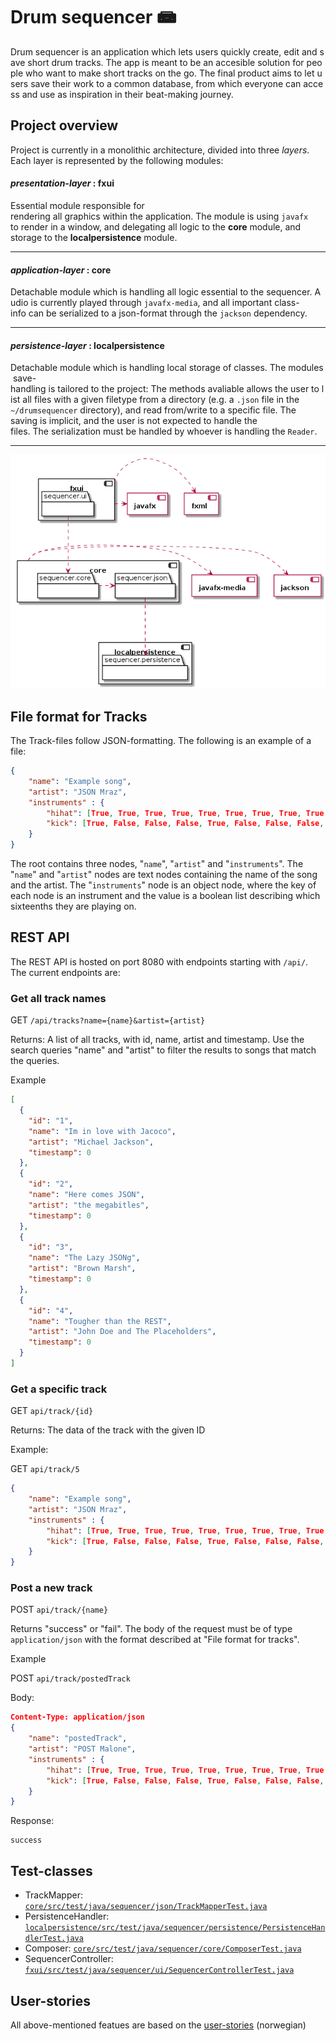 # Drum sequencer 📾

Drum sequencer is an application which lets users quickly create, edit and save short drum tracks. The app is meant to be an accesible solution for people who want to make short tracks on the go. The final product aims to let users save their work to a common database, from which everyone can access and use as inspiration in their beat-making journey.

## Project overview

Project is currently in a monolithic architecture, divided into three *layers*. Each layer is represented by the following modules:

#### *presentation-layer* : fxui

Essential module responsible for rendering all graphics within the application. The module is using `javafx` to render in a window, and delegating all logic to the **core** module, and storage to the **localpersistence** module.

---

#### *application-layer* : core

Detachable module which is handling all logic essential to the sequencer. Audio is currently played through `javafx-media`, and all important class-info can be serialized to a json-format through the `jackson` dependency.

---

#### *persistence-layer* : localpersistence

Detachable module which is handling local storage of classes. The modules save-handling is tailored to the project: The methods avaliable allows the user to list all files with a given filetype from a directory (e.g. a `.json` file in the `~/drumsequencer` directory), and read from/write to a specific file. The saving is implicit, and the user is not expected to handle the files. The serialization must be handled by whoever is handling the `Reader`.

---

![project overview as a diagram](./../docs/release2/project-overview.png)

## File format for Tracks

The Track-files follow JSON-formatting. The following is an example of a file:

```json
{
    "name": "Example song",
    "artist": "JSON Mraz",
    "instruments" : {
        "hihat": [True, True, True, True, True, True, True, True, True, True, True, True, True, True, True, True],
        "kick": [True, False, False, False, True, False, False, False, True, False, False, False, True, False, False, False]
    }
}
```

The root contains three nodes, "`name`", "`artist`" and "`instruments`". The "`name`" and "`artist`" nodes are text nodes containing the name of the song and the artist. The "`instruments`" node is an object node, where the key of each node is an instrument and the value is a boolean list describing which sixteenths they are playing on.

## REST API

The REST API is hosted on port 8080 with endpoints starting with `/api/`. The current endpoints are:

### Get all track names

GET `/api/tracks?name={name}&artist={artist}`

Returns: A list of all tracks, with id, name, artist and timestamp. Use the search queries "name" and "artist" to filter the results to songs that match the queries.

Example

```json
[
  {
    "id": "1",
    "name": "Im in love with Jacoco",
    "artist": "Michael Jackson",
    "timestamp": 0
  },
  {
    "id": "2",
    "name": "Here comes JSON",
    "artist": "the megabitles",
    "timestamp": 0
  },
  {
    "id": "3",
    "name": "The Lazy JSONg",
    "artist": "Brown Marsh",
    "timestamp": 0
  },
  {
    "id": "4",
    "name": "Tougher than the REST",
    "artist": "John Doe and The Placeholders",
    "timestamp": 0
  }
]
```

### Get a specific track

GET `api/track/{id}`

Returns: The data of the track with the given ID

Example:

GET `api/track/5`

```json
{
    "name": "Example song",
    "artist": "JSON Mraz",
    "instruments" : {
        "hihat": [True, True, True, True, True, True, True, True, True, True, True, True, True, True, True, True],
        "kick": [True, False, False, False, True, False, False, False, True, False, False, False, True, False, False, False]
    }
}
```

### Post a new track

POST `api/track/{name}`

Returns "success" or "fail". The body of the request must be of type `application/json` with the format described at "File format for tracks". 

Example

POST `api/track/postedTrack`

Body:
```json
Content-Type: application/json
{
    "name": "postedTrack",
    "artist": "POST Malone",
    "instruments" : {
        "hihat": [True, True, True, True, True, True, True, True, True, True, True, True, True, True, True, True],
        "kick": [True, False, False, False, True, False, False, False, True, False, False, False, True, False, False, False]
    }
}
```

Response:

```
success
```



## Test-classes

- TrackMapper: [`core/src/test/java/sequencer/json/TrackMapperTest.java`](./core/src/test/java/sequencer/json/TrackMapperTest.java)
- PersistenceHandler: [`localpersistence/src/test/java/sequencer/persistence/PersistenceHandlerTest.java`](./localpersistence/src/test/java/sequencer/persistence/PersistenceHandlerTest.java)
- Composer: [`core/src/test/java/sequencer/core/ComposerTest.java`](./core/src/test/java/sequencer/core/ComposerTest.java)
- SequencerController: [`fxui/src/test/java/sequencer/ui/SequencerControllerTest.java`](./fxui/src/test/java/sequencer/ui/SequencerControllerTest.java)


## User-stories

All above-mentioned featues are based on the [user-stories](./../brukerhistorier.md) (norwegian)

